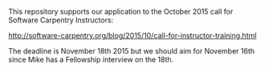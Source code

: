 This repository supports our application to the October 2015 call for Software Carpentry Instructors:

http://software-carpentry.org/blog/2015/10/call-for-instructor-training.html

The deadline is November 18th 2015 but we should aim for November 16th since Mike has a Fellowship interview on the 18th.
